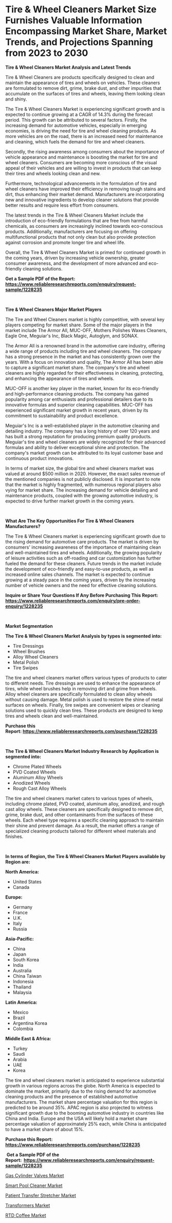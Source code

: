 <p><h1>Tire & Wheel Cleaners Market Size Furnishes Valuable Information Encompassing Market Share, Market Trends, and Projections Spanning from 2023 to 2030</h1></p><p><strong>Tire & Wheel Cleaners Market Analysis and Latest Trends</strong></p>
<p><p>Tire & Wheel Cleaners are products specifically designed to clean and maintain the appearance of tires and wheels on vehicles. These cleaners are formulated to remove dirt, grime, brake dust, and other impurities that accumulate on the surfaces of tires and wheels, leaving them looking clean and shiny.</p><p>The Tire & Wheel Cleaners Market is experiencing significant growth and is expected to continue growing at a CAGR of 14.3% during the forecast period. This growth can be attributed to several factors. Firstly, the increasing demand for automotive vehicles, especially in emerging economies, is driving the need for tire and wheel cleaning products. As more vehicles are on the road, there is an increased need for maintenance and cleaning, which fuels the demand for tire and wheel cleaners.</p><p>Secondly, the rising awareness among consumers about the importance of vehicle appearance and maintenance is boosting the market for tire and wheel cleaners. Consumers are becoming more conscious of the visual appeal of their vehicles and are willing to invest in products that can keep their tires and wheels looking clean and new.</p><p>Furthermore, technological advancements in the formulation of tire and wheel cleaners have improved their efficiency in removing tough stains and dirt, thus enhancing their market demand. Manufacturers are incorporating new and innovative ingredients to develop cleaner solutions that provide better results and require less effort from consumers.</p><p>The latest trends in the Tire & Wheel Cleaners Market include the introduction of eco-friendly formulations that are free from harmful chemicals, as consumers are increasingly inclined towards eco-conscious products. Additionally, manufacturers are focusing on offering multifunctional products that not only clean but also provide protection against corrosion and promote longer tire and wheel life.</p><p>Overall, the Tire & Wheel Cleaners Market is primed for continued growth in the coming years, driven by increasing vehicle ownership, greater consumer awareness, and the development of more advanced and eco-friendly cleaning solutions.</p></p>
<p><strong>Get a Sample PDF of the Report:&nbsp; <a href="https://www.reliableresearchreports.com/enquiry/request-sample/1228235">https://www.reliableresearchreports.com/enquiry/request-sample/1228235</a></strong></p>
<p>&nbsp;</p>
<p><strong>Tire & Wheel Cleaners Major Market Players</strong></p>
<p><p>The Tire and Wheel Cleaners market is highly competitive, with several key players competing for market share. Some of the major players in the market include The Armor All, MUC-OFF, Mothers Polishes Waxes Cleaners, Eagle One, Meguiar's Inc, Black Magic, Autoglym, and SONAX.</p><p>The Armor All is a renowned brand in the automotive care industry, offering a wide range of products including tire and wheel cleaners. The company has a strong presence in the market and has consistently grown over the years. With a focus on innovation and quality, The Armor All has been able to capture a significant market share. The company's tire and wheel cleaners are highly regarded for their effectiveness in cleaning, protecting, and enhancing the appearance of tires and wheels.</p><p>MUC-OFF is another key player in the market, known for its eco-friendly and high-performance cleaning products. The company has gained popularity among car enthusiasts and professional detailers due to its innovative formulas and superior cleaning capabilities. MUC-OFF has experienced significant market growth in recent years, driven by its commitment to sustainability and product excellence.</p><p>Meguiar's Inc is a well-established player in the automotive cleaning and detailing industry. The company has a long history of over 120 years and has built a strong reputation for producing premium quality products. Meguiar's tire and wheel cleaners are widely recognized for their advanced formulas and ability to deliver exceptional shine and protection. The company's market growth can be attributed to its loyal customer base and continuous product innovations.</p><p>In terms of market size, the global tire and wheel cleaners market was valued at around $500 million in 2020. However, the exact sales revenue of the mentioned companies is not publicly disclosed. It is important to note that the market is highly fragmented, with numerous regional players also vying for market share. The increasing demand for vehicle detailing and maintenance products, coupled with the growing automotive industry, is expected to drive further market growth in the coming years.</p></p>
<p>&nbsp;</p>
<p><strong>What Are The Key Opportunities For Tire & Wheel Cleaners Manufacturers?</strong></p>
<p><p>The Tire & Wheel Cleaners market is experiencing significant growth due to the rising demand for automotive care products. The market is driven by consumers' increasing awareness of the importance of maintaining clean and well-maintained tires and wheels. Additionally, the growing popularity of leisure activities such as off-roading and car customization has further fueled the demand for these cleaners. Future trends in the market include the development of eco-friendly and easy-to-use products, as well as increased online sales channels. The market is expected to continue growing at a steady pace in the coming years, driven by the increasing number of vehicle owners and the need for effective cleaning solutions.</p></p>
<p><strong>Inquire or Share Your Questions If Any Before Purchasing This Report: <a href="https://www.reliableresearchreports.com/enquiry/pre-order-enquiry/1228235">https://www.reliableresearchreports.com/enquiry/pre-order-enquiry/1228235</a></strong></p>
<p>&nbsp;</p>
<p><strong>Market Segmentation</strong></p>
<p><strong>The Tire & Wheel Cleaners Market Analysis by types is segmented into:</strong></p>
<p><ul><li>Tire Dressings</li><li>Wheel Brushes</li><li>Alloy Wheel Cleaners</li><li>Metal Polish</li><li>Tire Swipes</li></ul></p>
<p><p>The tire and wheel cleaners market offers various types of products to cater to different needs. Tire dressings are used to enhance the appearance of tires, while wheel brushes help in removing dirt and grime from wheels. Alloy wheel cleaners are specifically formulated to clean alloy wheels without causing damage. Metal polish is used to restore the shine of metal surfaces on wheels. Finally, tire swipes are convenient wipes or cleaning solutions used to quickly clean tires. These products are designed to keep tires and wheels clean and well-maintained.</p></p>
<p><strong>Purchase this Report:&nbsp;<a href="https://www.reliableresearchreports.com/purchase/1228235">https://www.reliableresearchreports.com/purchase/1228235</a></strong></p>
<p>&nbsp;</p>
<p><strong>The Tire & Wheel Cleaners Market Industry Research by Application is segmented into:</strong></p>
<p><ul><li>Chrome Plated Wheels</li><li>PVD Coated Wheels</li><li>Aluminum Alloy Wheels</li><li>Anodized Wheels</li><li>Rough Cast Alloy Wheels</li></ul></p>
<p><p>The tire and wheel cleaners market caters to various types of wheels, including chrome plated, PVD coated, aluminum alloy, anodized, and rough cast alloy wheels. These cleaners are specifically designed to remove dirt, grime, brake dust, and other contaminants from the surfaces of these wheels. Each wheel type requires a specific cleaning approach to maintain their shine and prevent damage. As a result, the market offers a range of specialized cleaning products tailored for different wheel materials and finishes.</p></p>
<p>&nbsp;</p>
<p><strong>In terms of Region, the Tire & Wheel Cleaners Market Players available by Region are:</strong></p>
<p>
    <p> <strong> North America: </strong>
        <ul>
            <li>United States</li>
            <li>Canada</li>
        </ul>
        </p> 
    <p> <strong> Europe: </strong>
        <ul>
            <li>Germany</li>
            <li>France</li>
            <li>U.K.</li>
            <li>Italy</li>
            <li>Russia</li>
        </ul>
        </p> 
    <p> <strong> Asia-Pacific: </strong>
        <ul>
            <li>China</li>
            <li>Japan</li>
            <li>South Korea</li>
            <li>India</li>
            <li>Australia</li>
            <li>China Taiwan</li>
            <li>Indonesia</li>
            <li>Thailand</li>
            <li>Malaysia</li>
        </ul>
        </p> 
    <p> <strong> Latin America: </strong>
        <ul>
            <li>Mexico</li>
            <li>Brazil</li>
            <li>Argentina Korea</li>
            <li>Colombia</li>
        </ul>
        </p> 
    <p> <strong> Middle East & Africa: </strong>
        <ul>
            <li>Turkey</li>
            <li>Saudi</li>
            <li>Arabia</li>
            <li>UAE</li>
            <li>Korea</li>
        </ul>
    </p>
    </p>
<p><p>The tire and wheel cleaners market is anticipated to experience substantial growth in various regions across the globe. North America is expected to dominate the market, primarily due to the rising demand for automotive cleaning products and the presence of established automotive manufacturers. The market share percentage valuation for this region is predicted to be around 35%. APAC region is also projected to witness significant growth due to the booming automotive industry in countries like China and India. Europe and the USA will likely hold a market share percentage valuation of approximately 25% each, while China is anticipated to have a market share of about 15%.</p></p>
<p><strong>Purchase this Report: <a href="https://www.reliableresearchreports.com/purchase/1228235">https://www.reliableresearchreports.com/purchase/1228235</a></strong></p>
<p>&nbsp;<strong>Get a Sample PDF of the Report:&nbsp;&nbsp;<a href="https://www.reliableresearchreports.com/enquiry/request-sample/1228235">https://www.reliableresearchreports.com/enquiry/request-sample/1228235</a></strong></p>
<p><strong></strong></p>
<p><p><a href="https://www.linkedin.com/pulse/decoding-gas-cylinder-valves-market-deep-dive-latest-vvk6e/">Gas Cylinder Valves Market</a></p><p><a href="https://www.linkedin.com/pulse/smart-pool-cleaner-market-insights-players-forecast-till-vwpye/">Smart Pool Cleaner Market</a></p><p><a href="https://www.linkedin.com/pulse/patient-transfer-stretcher-market-challenges-opportunities-3qxae/">Patient Transfer Stretcher Market</a></p><p><a href="https://medium.com/@hazelharvey1918/transformers-market-comprehensive-assessment-by-type-application-and-geography-ce1f06aa0902">Transformers Market</a></p><p><a href="https://medium.com/@clayreinger/rtd-coffee-market-insight-market-trends-growth-forecasted-from-2023-to-2030-9c1b812c9dcf">RTD Coffee Market</a></p></p>